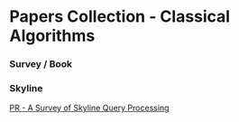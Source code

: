 # Papers Collection - Classical Algorithms

### Survey / Book


### Skyline

[PR - A Survey of Skyline Query Processing](https://arxiv.org/pdf/1704.01788)




